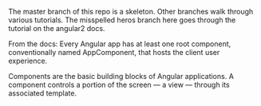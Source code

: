 The master branch of this repo is a skeleton. Other branches walk through various tutorials. The misspelled heros branch here goes through the tutorial on the angular2 docs.

From the docs:
Every Angular app has at least one root component, conventionally named AppComponent, that hosts the client user experience.

Components are the basic building blocks of Angular applications. A component controls a portion of the screen — a view — through its associated template.
